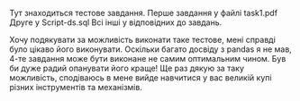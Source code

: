 Тут знаходиться тестове завдання.
Перше завдання у файлі task1.pdf
Друге у Script-ds.sql
Всі інші у відповідних до завдань.



Хочу подякувати за можливість виконати таке тестове, мені справді було цікаво його виконувати. Оскільки багато досвіду з pandas я не мав, 4-те завдання може бути виконане не самим оптимальним чином. Був би дуже радий опанувати його краще!
 Ще раз дякую за таку можливість, сподіваюсь в мене вийде навчитися у вас великій купі різних інструментів та механізмів.
